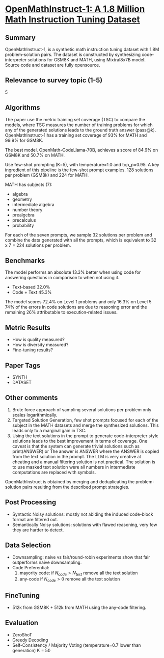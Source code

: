 # [OpenMathInstruct-1: A 1.8 Million Math Instruction Tuning Dataset](https://arxiv.org/abs/2402.10176)
## Summary

OpenMathInstruct-1, is a synthetic math instruction tuning dataset with 1.8M problem-solution pairs.
The dataset is constructed by synthesizing code-interpreter solutions for GSM8K and MATH, using Mixtral8x7B model.
Source code and dataset are fully opensource.

## Relevance to survey topic (1-5)

5

## Algorithms

The paper use the metric training set coverage (TSC) to compare the models, where TSC measures the number of training problems for which any of the generated solutions leads to the ground truth answer (pass@k).
OpenMathInstruct-1 has a training set coverage of 93% for MATH and 99.9% for GSM8K.

The best model, OpenMath-CodeLlama-70B, achieves a score of 84.6% on GSM8K and 50.7% on MATH.

Use few-shot prompting (K=5), with temperature=1.0 and top_p=0.95. A key ingredient of this pipeline is the few-shot prompt examples. 128 solutions per problem (GSM8k) and 224 for MATH. 


MATH has subjects (7):
- algebra
- geometry
- intermediate algebra
- number theory
- prealgebra
- precalculus
- probability

For each of the seven prompts, we sample 32 solutions per problem and combine the data generated with all the prompts, which is equivalent to 32 x 7 = 224 solutions per problem.

## Benchmarks

The model performs an absolute 13.3% better when using code for answering questions in comparison to when not using it.
- Text-based 32.0%
- Code + Text 45.3%

The model scores 72.4% on Level 1 problems and only 16.3% on Level 5
74% of the errors in code solutions are due to reasoning error and the remaining 26% attributable to execution-related issues.

## Metric Results

- How is quality measured?
- How is diversity measured?
- Fine-tuning results?

## Paper Tags

- SYNTH
- DATASET


## Other comments

1. Brute force approach of sampling several solutions per problem only scales logarithmically.
2. Targeted Solution Generation, few shot prompts focused for each of the subject in the MATH datasets and merge the synthesized solutions. This leads only to a marginal gain in TSC.
3. Using the text solutions in the prompt to generate code-interpreter style solutions leads to the best improvement in terms of coverage. One caveat is that the system can generate trivial solutions such as print(ANSWER) or The answer is ANSWER where the ANSWER is copied from the text solution in the prompt. The LLM is very creative at cheating and a manual filtering solution is not practical. The solution is to use masked text solution were all numbers in intermediate computations are replaced with symbols.

OpenMathInstruct is obtained by merging and deduplicating the problem-solution pairs resulting from the described prompt strategies.

## Post Processing
- Syntactic Noisy solutions: mostly not abiding the induced code-block format are filtered out.
- Semantically Noisy solutions: solutions with flawed reasoning, very few they are harder to detect.

## Data Selection
- Downsampling: naive vs fair/round-robin
experiments show that fair outperforms naive downsampling.
- Code Preferential: 
    1. mayority code: if $N_{code} > N_{text}$ remove all the text solution
    1. any-code if $N_{code} > 0$ remove all the text solution

## FineTuning
- 512k from GSM8K + 512k from MATH using the any-code filtering.

## Evaluation
- ZeroShoT
- Greedy Decoding
- Self-Consistency / Majority Voting (temperature=0.7 lower than generation) K = 50
